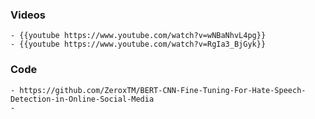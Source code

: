 ### Videos
	- {{youtube https://www.youtube.com/watch?v=wNBaNhvL4pg}}
	- {{youtube https://www.youtube.com/watch?v=RgIa3_BjGyk}}
### Code
	- https://github.com/ZeroxTM/BERT-CNN-Fine-Tuning-For-Hate-Speech-Detection-in-Online-Social-Media
	-